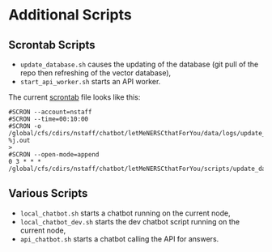 # Additional Scripts

## Scrontab Scripts

* `update_database.sh` causes the updating of the database (git pull of the repo then refreshing of the vector database),
* `start_api_worker.sh` starts an API worker.

The current [scrontab](https://docs.nersc.gov/jobs/workflow/scrontab/) file looks like this:

```shell
#SCRON --account=nstaff
#SCRON --time=00:10:00
#SCRON -o /global/cfs/cdirs/nstaff/chatbot/letMeNERSCthatForYou/data/logs/update_database/output-%j.out                                                                >
#SCRON --open-mode=append
0 3 * * * /global/cfs/cdirs/nstaff/chatbot/letMeNERSCthatForYou/scripts/update_database.sh
```

## Various Scripts

* `local_chatbot.sh` starts a chatbot running on the current node,
* `local_chatbot_dev.sh` starts the dev chatbot script running on the current node,
* `api_chatbot.sh` starts a chatbot calling the API for answers.
